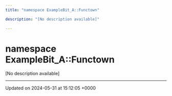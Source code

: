 ```yaml
---
title: "namespace ExampleBit_A::Functown"

description: "[No description available]"

---
```


# namespace ExampleBit_A::Functown

[No description available]






-------------------------------

Updated on 2024-05-31 at 15:12:05 +0000